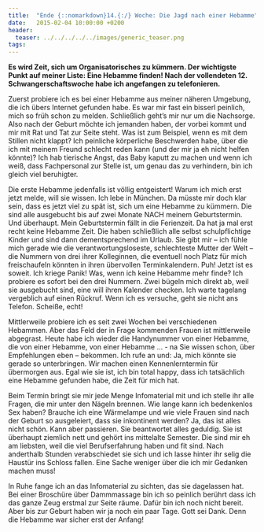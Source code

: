 ```yaml
---
title:  "Ende {::nomarkdown}14.{:/} Woche: Die Jagd nach einer Hebamme"
date:   2015-02-04 10:00:00 +0200
header:
  teaser: ../../../../../images/generic_teaser.png
tags:
---
```

**Es wird Zeit, sich um Organisatorisches zu kümmern. Der wichtigste Punkt auf meiner Liste: Eine Hebamme finden! Nach der vollendeten 12. Schwangerschaftswoche habe ich angefangen zu telefonieren.**

Zuerst probiere ich es bei einer Hebamme aus meiner näheren Umgebung, die ich übers Internet gefunden habe. Es war mir fast ein bisserl peinlich, mich so früh schon zu melden. Schließlich geht’s mir nur um die Nachsorge. Also nach der Geburt möchte ich jemanden haben, der vorbei kommt und mir mit Rat und Tat zur Seite steht. Was ist zum Beispiel, wenn es mit dem Stillen nicht klappt? Ich peinliche körperliche Beschwerden habe, über die ich mit meinem Freund schlecht reden kann (und der mir ja eh nicht helfen könnte)? Ich hab tierische Angst, das Baby kaputt zu machen und wenn ich weiß, dass Fachpersonal zur Stelle ist, um genau das zu verhindern, bin ich gleich viel beruhigter.

Die erste Hebamme jedenfalls ist völlig entgeistert! Warum ich mich erst jetzt melde, will sie wissen. Ich lebe in München. Da müsste mir doch klar sein, dass es jetzt viel zu spät ist, sich um eine Hebamme zu kümmern. Die sind alle ausgebucht bis auf zwei Monate NACH meinem Geburtstermin. Und überhaupt. Mein Geburtstermin fällt in die Ferienzeit. Da hat ja mal erst recht keine Hebamme Zeit. Die haben schließlich alle selbst schulpflichtige Kinder und sind dann dementsprechend im Urlaub. Sie gibt mir – ich fühle mich gerade wie die verantwortungsloseste, schlechteste Mutter der Welt – die Nummern von drei ihrer Kolleginnen, die eventuell noch Platz für mich freischaufeln könnten in ihren übervollen Terminkalendern. Puh! Jetzt ist es soweit. Ich kriege Panik! Was, wenn ich keine Hebamme mehr finde? Ich probiere es sofort bei den drei Nummern. Zwei bügeln mich direkt ab, weil sie ausgebucht sind, eine will ihren Kalender checken. Ich warte tagelang vergeblich auf einen Rückruf. Wenn ich es versuche, geht sie nicht ans Telefon. Scheiße, echt!

Mittlerweile probiere ich es seit zwei Wochen bei verschiedenen Hebammen. Aber das Feld der in Frage kommenden Frauen ist mittlerweile abgegrast. Heute habe ich wieder die Handynummer von einer Hebamme, die von einer Hebamme, von einer Hebamme … - na Sie wissen schon, über Empfehlungen eben – bekommen. Ich rufe an und: Ja, mich könnte sie gerade so unterbringen. Wir machen einen Kennenlerntermin für übermorgen aus. Egal wie sie ist, ich bin total happy, dass ich tatsächlich eine Hebamme gefunden habe, die Zeit für mich hat.

Beim Termin bringt sie mir jede Menge Infomaterial mit und ich stelle ihr alle Fragen, die mir unter den Nägeln brennen. Wie lange kann ich bedenkenlos Sex haben? Brauche ich eine Wärmelampe und wie viele Frauen sind nach der Geburt so ausgeleiert, dass sie inkontinent werden? Ja, das ist alles nicht schön. Kann aber passieren. Sie beantwortet alles geduldig. Sie ist überhaupt ziemlich nett und gehört ins mittelalte Semester. Die sind mir eh am liebsten, weil die viel Berufserfahrung haben und fit sind. Nach anderthalb Stunden verabschiedet sie sich und ich lasse hinter ihr selig die Haustür ins Schloss fallen. Eine Sache weniger über die ich mir Gedanken machen muss!

In Ruhe fange ich an das Infomaterial zu sichten, das sie dagelassen hat. Bei einer Broschüre über Dammmassage bin ich so peinlich berührt dass ich das ganze Zeug erstmal zur Seite räume. Dafür bin ich noch nicht bereit. Aber bis zur Geburt haben wir ja noch ein paar Tage. Gott sei Dank. Denn die Hebamme war sicher erst der Anfang!
